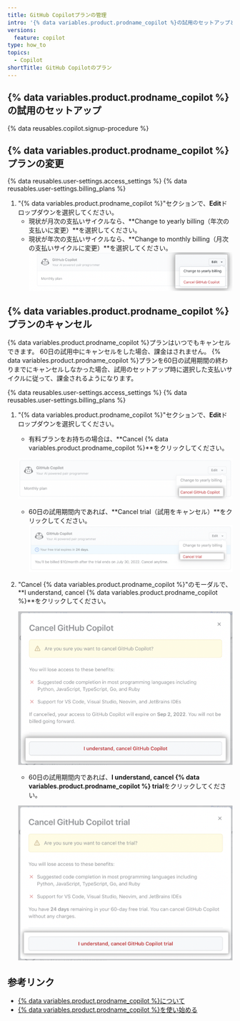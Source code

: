 ```yaml
---
title: GitHub Copilotプランの管理
intro: '{% data variables.product.prodname_copilot %}の試用のセットアップとプランの管理'
versions:
  feature: copilot
type: how_to
topics:
  - Copilot
shortTitle: GitHub Copilotのプラン
---
```


## {% data variables.product.prodname_copilot %}の試用のセットアップ

{% data reusables.copilot.signup-procedure %}

## {% data variables.product.prodname_copilot %}プランの変更

{% data reusables.user-settings.access_settings %}
{% data reusables.user-settings.billing_plans %}
1. "{% data variables.product.prodname_copilot %}"セクションで、**Edit**ドロップダウンを選択してください。
   - 現状が月次の支払いサイクルなら、**Change to yearly billing（年次の支払いに変更）**を選択してください。
   - 現状が年次の支払いサイクルなら、**Change to monthly billing（月次の支払いサイクルに変更）**を選択してください。 ![編集のドロップダウンが強調された支払いページのGitHub Copilotセクションのスクリーンショット](/assets/images/help/copilot/copilot-settings-edit-dropdown.png)


## {% data variables.product.prodname_copilot %}プランのキャンセル

{% data variables.product.prodname_copilot %}プランはいつでもキャンセルできます。 60日の試用中にキャンセルをした場合、課金はされません。 {% data variables.product.prodname_copilot %}プランを60日の試用期間の終わりまでにキャンセルしなかった場合、試用のセットアップ時に選択した支払いサイクルに従って、課金されるようになります。

{% data reusables.user-settings.access_settings %}
{% data reusables.user-settings.billing_plans %}
1. "{% data variables.product.prodname_copilot %}"セクションで、**Edit**ドロップダウンを選択してください。
   - 有料プランをお持ちの場合は、**Cancel {% data variables.product.prodname_copilot %}**をクリックしてください。

   ![GitHub Copilotのキャンセルオプションが強調された支払いページのGitHub Copilotセクションのスクリーンショット](/assets/images/help/copilot/copilot-billing-edit-dropdown.png)

   - 60日の試用期間内であれば、**Cancel trial（試用をキャンセル）**をクリックしてください。 ![試用のキャンセルオプションが強調された支払いページのGitHub Copilotセクションのスクリーンショット](/assets/images/help/copilot/copilot-cancel-trial.png)

2. "Cancel {% data variables.product.prodname_copilot %}"のモーダルで、**I understand, cancel {% data variables.product.prodname_copilot %}**をクリックしてください。

   ![I understand, cancel GitHub Copilotボタンが強調されたGitHub Copilotのキャンセルモーダルのスクリーンショット](/assets/images/help/copilot/copilot-cancel-modal.png)

   - 60日の試用期間内であれば、**I understand, cancel {% data variables.product.prodname_copilot %} trial**をクリックしてください。

   ![I understand, cancel trialボタンが強調されたGitHub Copilotの試用キャンセルモーダルのスクリーンショット](/assets/images/help/copilot/copilot-trial-cancel-modal.png)

## 参考リンク

- [{% data variables.product.prodname_copilot %}について](/copilot/overview-of-github-copilot/about-github-copilot)
- [{% data variables.product.prodname_copilot %}を使い始める](/copilot/getting-started-with-github-copilot)
